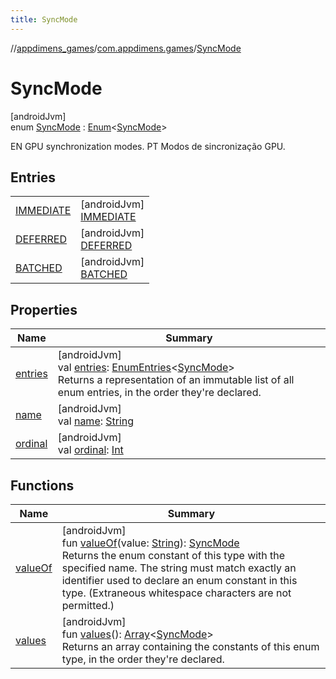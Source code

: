 ```yaml
---
title: SyncMode
---
```

//[appdimens_games](../../../index.html)/[com.appdimens.games](../index.html)/[SyncMode](index.html)



# SyncMode



[androidJvm]\
enum [SyncMode](index.html) : [Enum](https://kotlinlang.org/api/core/kotlin-stdlib/kotlin/-enum/index.html)&lt;[SyncMode](index.html)&gt; 

EN GPU synchronization modes. PT Modos de sincronização GPU.



## Entries


| | |
|---|---|
| [IMMEDIATE](-i-m-m-e-d-i-a-t-e/index.html) | [androidJvm]<br>[IMMEDIATE](-i-m-m-e-d-i-a-t-e/index.html) |
| [DEFERRED](-d-e-f-e-r-r-e-d/index.html) | [androidJvm]<br>[DEFERRED](-d-e-f-e-r-r-e-d/index.html) |
| [BATCHED](-b-a-t-c-h-e-d/index.html) | [androidJvm]<br>[BATCHED](-b-a-t-c-h-e-d/index.html) |


## Properties


| Name | Summary |
|---|---|
| [entries](entries.html) | [androidJvm]<br>val [entries](entries.html): [EnumEntries](https://kotlinlang.org/api/core/kotlin-stdlib/kotlin.enums/-enum-entries/index.html)&lt;[SyncMode](index.html)&gt;<br>Returns a representation of an immutable list of all enum entries, in the order they're declared. |
| [name](../-u-i-element-type/-l-o-a-d-i-n-g_-i-n-d-i-c-a-t-o-r/index.html#-372974862%2FProperties%2F1754880163) | [androidJvm]<br>val [name](../-u-i-element-type/-l-o-a-d-i-n-g_-i-n-d-i-c-a-t-o-r/index.html#-372974862%2FProperties%2F1754880163): [String](https://kotlinlang.org/api/core/kotlin-stdlib/kotlin/-string/index.html) |
| [ordinal](../-u-i-element-type/-l-o-a-d-i-n-g_-i-n-d-i-c-a-t-o-r/index.html#-739389684%2FProperties%2F1754880163) | [androidJvm]<br>val [ordinal](../-u-i-element-type/-l-o-a-d-i-n-g_-i-n-d-i-c-a-t-o-r/index.html#-739389684%2FProperties%2F1754880163): [Int](https://kotlinlang.org/api/core/kotlin-stdlib/kotlin/-int/index.html) |


## Functions


| Name | Summary |
|---|---|
| [valueOf](value-of.html) | [androidJvm]<br>fun [valueOf](value-of.html)(value: [String](https://kotlinlang.org/api/core/kotlin-stdlib/kotlin/-string/index.html)): [SyncMode](index.html)<br>Returns the enum constant of this type with the specified name. The string must match exactly an identifier used to declare an enum constant in this type. (Extraneous whitespace characters are not permitted.) |
| [values](values.html) | [androidJvm]<br>fun [values](values.html)(): [Array](https://kotlinlang.org/api/core/kotlin-stdlib/kotlin/-array/index.html)&lt;[SyncMode](index.html)&gt;<br>Returns an array containing the constants of this enum type, in the order they're declared. |
